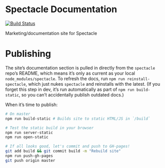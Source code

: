 Spectacle Documentation
======================

[![Build Status](https://travis-ci.org/FormidableLabs/spectacle-docs.svg?branch=master)](https://travis-ci.org/FormidableLabs/spectacle-docs)

Marketing/documentation site for Spectacle

# Publishing
The site’s documentation section is pulled in directly from the `spectacle` repo’s README, which means it’s only as current as your local `node_modules/spectacle`. To refresh the docs, run `npm run reinstall-spectacle`, which just nukes `spectacle` and reinstalls with the latest. (If you forget this step in dev, it’s run automatically as part of `npm run build-static`, so you can’t accidentally publish outdated docs.)

When it’s time to publish:
```sh
# On master
npm run build-static # Builds site to static HTML/JS in `/build`

# Test the static build in your browser
npm run server-static
npm run open-static

# If all looks good, let's commit and push to GH-pages!
git add build && git commit build -m "Rebuild site"
npm run push-gh-pages
git push origin master
```
